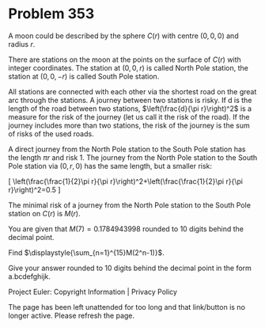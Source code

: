 #   Problem 353

   A moon could be described by the sphere $C(r)$ with centre $(0,0,0)$ and
   radius $r$.

   There are stations on the moon at the points on the surface of $C(r)$ with
   integer coordinates. The station at $(0,0,r)$ is called North Pole
   station, the station at $(0,0,-r)$ is called South Pole station.

   All stations are connected with each other via the shortest road on the
   great arc through the stations. A journey between two stations is risky.
   If d is the length of the road between two stations, $\left(\frac{d}{\pi
   r}\right)^2$ is a measure for the risk of the journey (let us call it the
   risk of the road). If the journey includes more than two stations, the
   risk of the journey is the sum of risks of the used roads.

   A direct journey from the North Pole station to the South Pole station has
   the length $\pi r$ and risk 1. The journey from the North Pole station to
   the South Pole station via $(0,r,0)$ has the same length, but a smaller
   risk:

   \[ \left(\frac{\frac{1}{2}\pi r}{\pi
   r}\right)^2+\left(\frac{\frac{1}{2}\pi r}{\pi r}\right)^2=0.5 \]

   The minimal risk of a journey from the North Pole station to the South
   Pole station on $C(r)$ is $M(r)$.

   You are given that $M(7)=0.1784943998$ rounded to 10 digits behind the
   decimal point.

   Find $\displaystyle{\sum_{n=1}^{15}M(2^n-1)}$.

   Give your answer rounded to 10 digits behind the decimal point in the form
   a.bcdefghijk.

   Project Euler: Copyright Information | Privacy Policy

   The page has been left unattended for too long and that link/button is no
   longer active. Please refresh the page.
